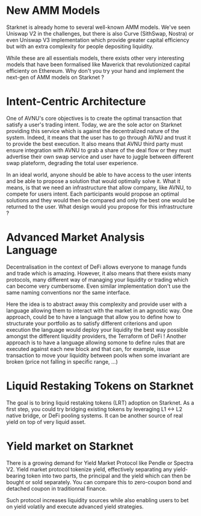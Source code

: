 
# New AMM Models

Starknet is already home to several well-known AMM models. We've seen Uniswap V2 in the challenges, but there is also Curve (SithSwap, Nostra) or even Uniswap V3 implementation which provide greater capital efficiency but with an extra complexity for people depositing liquidity.

While these are all essentials models, there exists other very interesting models that have been formalised like Maverick that revolutionized capital efficienty on Ethereum. Why don't you try your hand and implement the next-gen of AMM models on Starknet ?

# Intent-Centric Architecture

One of AVNU's core objectives is to create the optimal transaction that satisfy a user's trading intent. Today, we are the sole actor on Starknet providing this service which is against the decentralized nature of the system. Indeed, it means that the user has to go through AVNU and trust it to provide the best execution. It also means that AVNU third party must ensure integration with AVNU to grab a share of the deal flow or they must advertise their own swap service and user have to juggle between different swap plateform, degrading the total user experience.

In an ideal world, anyone should be able to have access to the user intents and be able to propose a solution that would optimally solve it. What it means, is that we need an infrastructure that allow company, like AVNU, to compete for users intent. Each participants would propose an optimal solutions and they would then be compared and only the best one would be returned to the user. What design would you propose for this infrastructure ?

# Advanced Market Analysis Language

Decentralisation in the context of DeFi allows everyone to manage funds and trade which is amazing. However, it also means that there exists many protocols, many different way of managing your liquidity or trading which can become very cumbersome. Even similar implementation don't use the same naming conventions nor the same interface.

Here the idea is to abstract away this complexity and provide user with a language allowing them to interact with the market in an agnostic way. One approach, could be to have a language that allow you to define how to structurate your portfolio as to satisfy different criterions and upon execution the language would deploy your liquidity the best way possible amongst the different liquidity providers, the Terraform of DeFi ! Another approach is to have a language allowing somone to define rules that are executed against each new block and that can, for example, issue transaction to move your liquidity between pools when some invariant are broken (price not falling in specific range, ...)

# Liquid Restaking Tokens on Starknet

The goal is to bring liquid restaking tokens (LRT) adoption on Starknet. As a first step, you could try bridging existing tokens by leveraging L1 <-> L2 native bridge, or DeFi pooling systems.
It can be another source of real yield on top of very liquid asset.

# Yield market on Starknet

There is a growing demand for Yield Market Protocol like Pendle or Spectra V2. Yield market protocol tokenize yield, effectively separating any yield-bearing token into two parts, the principal and the yield which can then be bought or sold separately. You can compare this to zero-coupon bond and detached coupon in traditionnal finance.

Such protocol increases liquidity sources while also enabling users to bet on yield volatily and execute advanced yield strategies.

